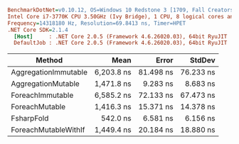 ``` ini

BenchmarkDotNet=v0.10.12, OS=Windows 10 Redstone 3 [1709, Fall Creators Update] (10.0.16299.248)
Intel Core i7-3770K CPU 3.50GHz (Ivy Bridge), 1 CPU, 8 logical cores and 4 physical cores
Frequency=14318180 Hz, Resolution=69.8413 ns, Timer=HPET
.NET Core SDK=2.1.4
  [Host]     : .NET Core 2.0.5 (Framework 4.6.26020.03), 64bit RyuJIT  [AttachedDebugger]
  DefaultJob : .NET Core 2.0.5 (Framework 4.6.26020.03), 64bit RyuJIT


```
|               Method |       Mean |     Error |    StdDev |
|--------------------- |-----------:|----------:|----------:|
| AggregationImmutable | 6,203.8 ns | 81.498 ns | 76.233 ns |
|   AggregationMutable | 1,471.8 ns |  9.283 ns |  8.683 ns |
|     ForeachImmutable | 6,585.2 ns | 72.133 ns | 67.473 ns |
|       ForeachMutable | 1,416.3 ns | 15.371 ns | 14.378 ns |
|           FsharpFold |   542.0 ns |  6.581 ns |  6.156 ns |
| ForeachMutableWithIf | 1,449.4 ns | 20.184 ns | 18.880 ns |
